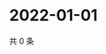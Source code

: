 # 2022-01-01

共 0 条

<!-- BEGIN WEIBO -->
<!-- 最后更新时间 Sat Jan 01 2022 02:10:31 GMT+0800 (China Standard Time) -->

<!-- END WEIBO -->
